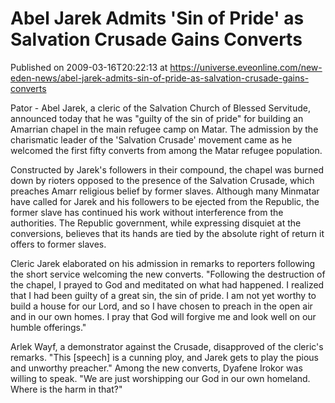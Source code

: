 # Abel Jarek Admits 'Sin of Pride' as Salvation Crusade Gains Converts
Published on 2009-03-16T20:22:13 at https://universe.eveonline.com/new-eden-news/abel-jarek-admits-sin-of-pride-as-salvation-crusade-gains-converts

Pator - Abel Jarek, a cleric of the Salvation Church of Blessed Servitude, announced today that he was "guilty of the sin of pride" for building an Amarrian chapel in the main refugee camp on Matar. The admission by the charismatic leader of the 'Salvation Crusade' movement came as he welcomed the first fifty converts from among the Matar refugee population.

Constructed by Jarek's followers in their compound, the chapel was burned down by rioters opposed to the presence of the Salvation Crusade, which preaches Amarr religious belief by former slaves. Although many Minmatar have called for Jarek and his followers to be ejected from the Republic, the former slave has continued his work without interference from the authorities. The Republic government, while expressing disquiet at the conversions, believes that its hands are tied by the absolute right of return it offers to former slaves.

Cleric Jarek elaborated on his admission in remarks to reporters following the short service welcoming the new converts. "Following the destruction of the chapel, I prayed to God and meditated on what had happened. I realized that I had been guilty of a great sin, the sin of pride. I am not yet worthy to build a house for our Lord, and so I have chosen to preach in the open air and in our own homes. I pray that God will forgive me and look well on our humble offerings."

Arlek Wayf, a demonstrator against the Crusade, disapproved of the cleric's remarks. "This [speech] is a cunning ploy, and Jarek gets to play the pious and unworthy preacher." Among the new converts, Dyafene Irokor was willing to speak. "We are just worshipping our God in our own homeland. Where is the harm in that?"
